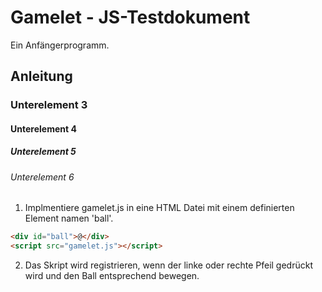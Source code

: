 # Gamelet - JS-Testdokument

Ein Anfängerprogramm.

## Anleitung

### Unterelement 3
#### Unterelement 4
##### Unterelement 5
###### Unterelement 6

1. Implmentiere gamelet.js in eine HTML Datei mit einem definierten Element namen 'ball'.

```html
<div id="ball">@</div>
<script src="gamelet.js"></script>
```

2. Das Skript wird registrieren, wenn der linke oder rechte Pfeil gedrückt wird und den Ball entsprechend bewegen.